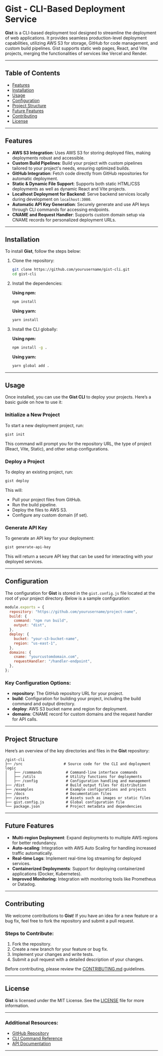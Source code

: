 

# Gist - CLI-Based Deployment Service

**Gist** is a CLI-based deployment tool designed to streamline the deployment of web applications. It provides seamless production-level deployment capabilities, utilizing AWS S3 for storage, GitHub for code management, and custom build pipelines. Gist supports static web pages, React, and Vite projects, merging the functionalities of services like Vercel and Render.

---

## Table of Contents
- [Features](#features)
- [Installation](#installation)
- [Usage](#usage)
- [Configuration](#configuration)
- [Project Structure](#project-structure)
- [Future Features](#future-features)
- [Contributing](#contributing)
- [License](#license)

---

## Features
- **AWS S3 Integration**: Uses AWS S3 for storing deployed files, making deployments robust and accessible.
- **Custom Build Pipelines**: Build your project with custom pipelines tailored to your project's needs, ensuring optimized builds.
- **GitHub Integration**: Fetch code directly from GitHub repositories for automatic deployment.
- **Static & Dynamic File Support**: Supports both static HTML/CSS deployments as well as dynamic React and Vite projects.
- **Localhost Deployment for Backend**: Serve backend services locally during development on `localhost:3000`.
- **Automatic API Key Generation**: Securely generate and use API keys through CLI commands for accessing endpoints.
- **CNAME and Request Handler**: Supports custom domain setup via CNAME records for personalized deployment URLs.

---

## Installation

To install **Gist**, follow the steps below:

1. Clone the repository:

   ```bash
   git clone https://github.com/yourusername/gist-cli.git
   cd gist-cli
   ```

2. Install the dependencies:

   **Using npm:**
   ```bash
   npm install
   ```

   **Using yarn:**
   ```bash
   yarn install
   ```

3. Install the CLI globally:

   **Using npm:**
   ```bash
   npm install -g .
   ```

   **Using yarn:**
   ```bash
   yarn global add .
   ```

---

## Usage

Once installed, you can use the **Gist CLI** to deploy your projects. Here’s a basic guide on how to use it:

### Initialize a New Project

To start a new deployment project, run:

```bash
gist init
```

This command will prompt you for the repository URL, the type of project (React, Vite, Static), and other setup configurations.

### Deploy a Project

To deploy an existing project, run:

```bash
gist deploy
```

This will:
- Pull your project files from GitHub.
- Run the build pipeline.
- Deploy the files to AWS S3.
- Configure any custom domain (if set).

### Generate API Key

To generate an API key for your deployment:

```bash
gist generate-api-key
```

This will return a secure API key that can be used for interacting with your deployed services.

---

## Configuration

The configuration for **Gist** is stored in the `gist.config.js` file located at the root of your project directory. Below is a sample configuration:

```js
module.exports = {
  repository: "https://github.com/yourusername/project-name",
  build: {
    command: "npm run build",
    output: "dist",
  },
  deploy: {
    bucket: "your-s3-bucket-name",
    region: "us-east-1",
  },
  domains: {
    cname: "yourcustomdomain.com",
    requestHandler: "/handler-endpoint",
  },
};
```

### Key Configuration Options:
- **repository**: The GitHub repository URL for your project.
- **build**: Configuration for building your project, including the build command and output directory.
- **deploy**: AWS S3 bucket name and region for deployment.
- **domains**: CNAME record for custom domains and the request handler for API calls.

---

## Project Structure

Here’s an overview of the key directories and files in the **Gist** repository:

```
/gist-cli
├── /src                   # Source code for the CLI and deployment logic
│   ├── /commands           # Command-line interface commands
│   ├── /utils              # Utility functions for deployments
│   ├── /config             # Configuration handling and management
├── /dist                   # Build output files for distribution
├── /examples               # Example configurations and projects
├── /docs                   # Documentation files
├── /assets                 # Assets such as images or static files
├── gist.config.js          # Global configuration file
└── package.json            # Project metadata and dependencies
```

---

## Future Features

- **Multi-region Deployment**: Expand deployments to multiple AWS regions for better redundancy.
- **Auto-scaling**: Integration with AWS Auto Scaling for handling increased traffic automatically.
- **Real-time Logs**: Implement real-time log streaming for deployed services.
- **Containerized Deployments**: Support for deploying containerized applications (Docker, Kubernetes).
- **Improved Monitoring**: Integration with monitoring tools like Prometheus or Datadog.

---

## Contributing

We welcome contributions to **Gist**! If you have an idea for a new feature or a bug fix, feel free to fork the repository and submit a pull request.

### Steps to Contribute:
1. Fork the repository.
2. Create a new branch for your feature or bug fix.
3. Implement your changes and write tests.
4. Submit a pull request with a detailed description of your changes.

Before contributing, please review the [CONTRIBUTING.md](CONTRIBUTING.md) guidelines.

---

## License

**Gist** is licensed under the MIT License. See the [LICENSE](LICENSE) file for more information.

---

### Additional Resources:
- [GitHub Repository](https://github.com/yourusername/gist-cli)
- [CLI Command Reference](docs/cli-reference.md)
- [API Documentation](docs/api.md)
  
---

